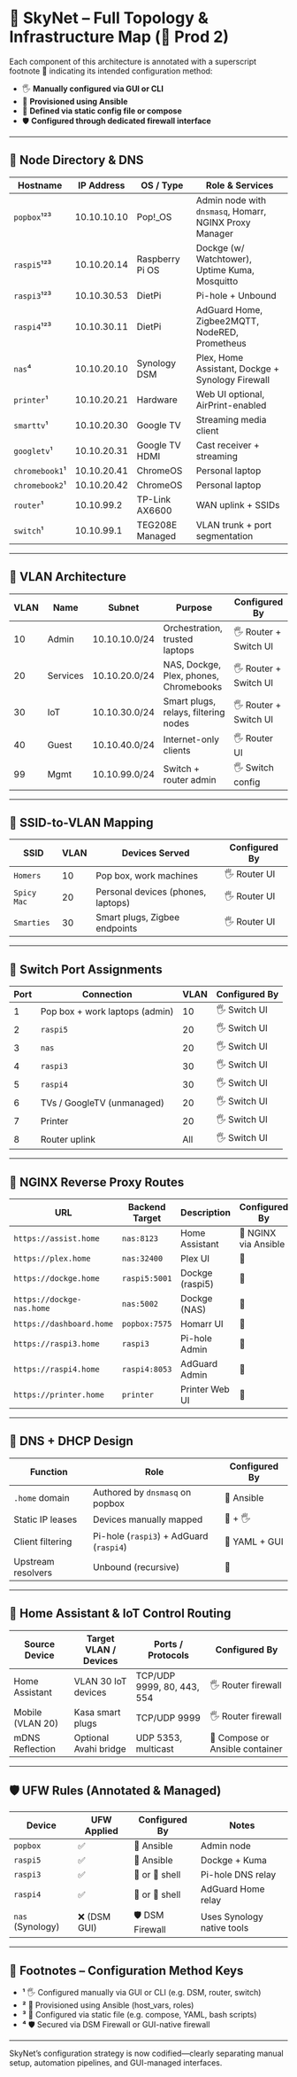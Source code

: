 # 🤖 SkyNet – Full Topology & Infrastructure Map (📌 Prod 2)

Each component of this architecture is annotated with a superscript footnote 🔹 indicating its intended configuration method:
- 🖐️ **Manually configured via GUI or CLI**
- 🤖 **Provisioned using Ansible**
- 📝 **Defined via static config file or compose**
- 🛡️ **Configured through dedicated firewall interface**

---

## 🧠 Node Directory & DNS

| Hostname       | IP Address     | OS / Type           | Role & Services                                                                 |
|----------------|----------------|----------------------|----------------------------------------------------------------------------------|
| `popbox`¹²³    | 10.10.10.10    | Pop!_OS              | Admin node with `dnsmasq`, Homarr, NGINX Proxy Manager                          |
| `raspi5`¹²³    | 10.10.20.14    | Raspberry Pi OS      | Dockge (w/ Watchtower), Uptime Kuma, Mosquitto                                  |
| `raspi3`¹²³    | 10.10.30.53    | DietPi               | Pi-hole + Unbound                                                               |
| `raspi4`¹²³    | 10.10.30.11    | DietPi               | AdGuard Home, Zigbee2MQTT, NodeRED, Prometheus                                  |
| `nas`⁴         | 10.10.20.10    | Synology DSM         | Plex, Home Assistant, Dockge + Synology Firewall                                |
| `printer`¹      | 10.10.20.21    | Hardware             | Web UI optional, AirPrint-enabled                                               |
| `smarttv`¹      | 10.10.20.30    | Google TV            | Streaming media client                                                          |
| `googletv`¹     | 10.10.20.31    | Google TV HDMI       | Cast receiver + streaming                                                       |
| `chromebook1`¹  | 10.10.20.41    | ChromeOS             | Personal laptop                                                                 |
| `chromebook2`¹  | 10.10.20.42    | ChromeOS             | Personal laptop                                                                 |
| `router`¹       | 10.10.99.2     | TP-Link AX6600       | WAN uplink + SSIDs                                                              |
| `switch`¹       | 10.10.99.1     | TEG208E Managed      | VLAN trunk + port segmentation                                                  |

---

## 🧩 VLAN Architecture

| VLAN | Name      | Subnet           | Purpose                                        | Configured By |
|------|-----------|------------------|------------------------------------------------|---------------|
| 10   | Admin     | 10.10.10.0/24    | Orchestration, trusted laptops                 | 🖐️ Router + Switch UI |
| 20   | Services  | 10.10.20.0/24    | NAS, Dockge, Plex, phones, Chromebooks         | 🖐️ Router + Switch UI |
| 30   | IoT       | 10.10.30.0/24    | Smart plugs, relays, filtering nodes           | 🖐️ Router + Switch UI |
| 40   | Guest     | 10.10.40.0/24    | Internet-only clients                          | 🖐️ Router UI           |
| 99   | Mgmt      | 10.10.99.0/24    | Switch + router admin                          | 🖐️ Switch config        |

---

## 📶 SSID-to-VLAN Mapping

| SSID         | VLAN | Devices Served                       | Configured By |
|--------------|------|--------------------------------------|---------------|
| `Homers`     | 10   | Pop box, work machines               | 🖐️ Router UI  |
| `Spicy Mac`  | 20   | Personal devices (phones, laptops)   | 🖐️ Router UI  |
| `Smarties`   | 30   | Smart plugs, Zigbee endpoints        | 🖐️ Router UI  |

---

## 🔌 Switch Port Assignments

| Port | Connection                      | VLAN | Configured By |
|------|----------------------------------|------|----------------|
| 1    | Pop box + work laptops (admin)   | 10   | 🖐️ Switch UI   |
| 2    | `raspi5`                         | 20   | 🖐️ Switch UI   |
| 3    | `nas`                            | 20   | 🖐️ Switch UI   |
| 4    | `raspi3`                         | 30   | 🖐️ Switch UI   |
| 5    | `raspi4`                         | 30   | 🖐️ Switch UI   |
| 6    | TVs / GoogleTV (unmanaged)       | 20   | 🖐️ Switch UI   |
| 7    | Printer                          | 20   | 🖐️ Switch UI   |
| 8    | Router uplink                    | All  | 🖐️ Switch UI   |

---

## 🔐 NGINX Reverse Proxy Routes

| URL                        | Backend Target         | Description                      | Configured By |
|----------------------------|-------------------------|-----------------------------------|---------------|
| `https://assist.home`      | `nas:8123`              | Home Assistant                    | 🤖 NGINX via Ansible |
| `https://plex.home`        | `nas:32400`             | Plex UI                           | 🤖              |
| `https://dockge.home`      | `raspi5:5001`           | Dockge (raspi5)                   | 🤖              |
| `https://dockge-nas.home`  | `nas:5002`              | Dockge (NAS)                      | 🤖              |
| `https://dashboard.home`   | `popbox:7575`           | Homarr UI                         | 🤖              |
| `https://raspi3.home`      | `raspi3`                | Pi-hole Admin                     | 🤖              |
| `https://raspi4.home`      | `raspi4:8053`           | AdGuard Admin                     | 🤖              |
| `https://printer.home`     | `printer`               | Printer Web UI                    | 🤖              |

---

## 🧭 DNS + DHCP Design

| Function            | Role                                 | Configured By |
|---------------------|--------------------------------------|---------------|
| `.home` domain      | Authored by `dnsmasq` on popbox      | 🤖 Ansible     |
| Static IP leases    | Devices manually mapped              | 🤖 + 🖐️        |
| Client filtering    | Pi-hole (`raspi3`) + AdGuard (`raspi4`) | 📝 YAML + GUI |
| Upstream resolvers  | Unbound (recursive)                  | 📝            |

---

## 🔄 Home Assistant & IoT Control Routing

| Source Device     | Target VLAN / Devices | Ports / Protocols                  | Configured By |
|-------------------|-----------------------|------------------------------------|---------------|
| Home Assistant    | VLAN 30 IoT devices   | TCP/UDP 9999, 80, 443, 554         | 🖐️ Router firewall |
| Mobile (VLAN 20)  | Kasa smart plugs      | TCP/UDP 9999                       | 🖐️ Router firewall |
| mDNS Reflection   | Optional Avahi bridge | UDP 5353, multicast                | 📝 Compose or Ansible container |

---

## 🛡️ UFW Rules (Annotated & Managed)

| Device           | UFW Applied | Configured By | Notes                      |
|------------------|-------------|----------------|----------------------------|
| `popbox`         | ✅           | 🤖 Ansible      | Admin node                 |
| `raspi5`         | ✅           | 🤖 Ansible      | Dockge + Kuma              |
| `raspi3`         | ✅           | 🤖 or 📝 shell   | Pi-hole DNS relay          |
| `raspi4`         | ✅           | 🤖 or 📝 shell   | AdGuard Home relay         |
| `nas` (Synology) | ❌ (DSM GUI) | 🛡️ DSM Firewall  | Uses Synology native tools |

---

## 🔹 Footnotes – Configuration Method Keys

- **¹** 🖐️ Configured manually via GUI or CLI (e.g. DSM, router, switch)
- **²** 🤖 Provisioned using Ansible (host_vars, roles)
- **³** 📝 Configured via static file (e.g. compose, YAML, bash scripts)
- **⁴** 🛡️ Secured via DSM Firewall or GUI-native firewall

---

SkyNet’s configuration strategy is now codified—clearly separating manual setup, automation pipelines, and GUI-managed interfaces. 
